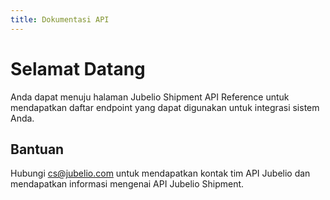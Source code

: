 ```yaml
---
title: Dokumentasi API
---
```


# Selamat Datang
Anda dapat menuju halaman Jubelio Shipment API Reference untuk mendapatkan daftar endpoint yang dapat digunakan untuk integrasi sistem Anda. 


## Bantuan

Hubungi cs@jubelio.com untuk mendapatkan kontak tim API Jubelio dan mendapatkan informasi mengenai API Jubelio Shipment. 
